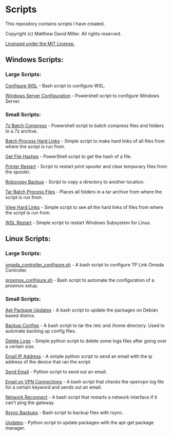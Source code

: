 # Scripts
This repository contains scripts I have created.

Copyright (c) Matthew David Miller. All rights reserved.

[Licensed under the MIT License.](LICENSE)

## Windows Scripts:

### Large Scripts:

[Configure WSL](windows_scripts/configure_wsl.sh) - Bash script to configure WSL.

[Windows Server Configuration](windows_scripts/windows_server_configuration.ps1) - Powershell script to configure Windows Server.

### Small Scripts:

[7z Batch Compress](windows_scripts/7z_batch_compress.ps1) - Powershell script to batch compress files and folders to a 7z archive.

[Batch Process Hard Links](windows_scripts/batch_process_hard_links.bat) - Simple script to make hard links of all files from where the script is run from.

[Get File Hashes](windows_scripts/get_file_hashes.ps1) - PowerShell script to get the hash of a file.

[Printer Restart](windows_scripts/printer_restart.bat) - Script to restart print spooler and clear temporary files from the spooler.

[Robocopy Backup](windows_scripts/robocopy_backup.bat) - Script to copy a directory to another location.

[Tar Batch Process Files](windows_scripts/tar_batch_process_files.bat) - Places all folders in a tar archive from where the script is run from.

[View Hard Links](windows_scripts/view_hard_links.bat) - Simple script to see all the hard links of files from where the script is run from.

[WSL Restart](windows_scripts/wsl_restart.bat) - Simple script to restart Windows Subsystem for Linux.

## Linux Scripts:

### Large Scripts:

[omada_controller_configure.sh](linux_scripts/omada_controller_configure.sh) - A bash script to configure TP Link Omada Controller.

[proxmox_configure.sh](linux_scripts/proxmox_configure.sh) - Bash script to automate the configuration of a proxmox setup.

### Small Scripts:

[Apt Package Updates](linux_scripts/apt_package_updates.sh) - A bash script to update the packages on Debian based distros.

[Backup Configs](linux_scripts/backup_configs.sh) - A bash script to tar the /etc and /home directory.  Used to automate backing up config files.

[Delete Logs](linux_scripts/delete_logs.py) - Simple python script to delete some logs files after going over a certain size.

[Email IP Address](linux_scripts/email_ip_address.py) - A simple python script to send an email with the ip address of the device that ran the script.

[Send Email](linux_scripts/email_on_vpn_connections.py) - Python script to send out an email.

[Email on VPN Connections](linux_scripts/email_on_vpn_connections.sh) - A bash script that checks the openvpn log file for a certain keyword and sends out an email.

[Network Reconnect](linux_scripts/network_reconnect.sh) - A bash script that restarts a network interface if it can't ping the gateway.

[Rsync Backups](linux_scripts/rsync_backups.sh) - Bash script to backup files with rsync.

[Updates](linux_scripts/updates.py) - Python script to update packages with the apt-get package manager.

